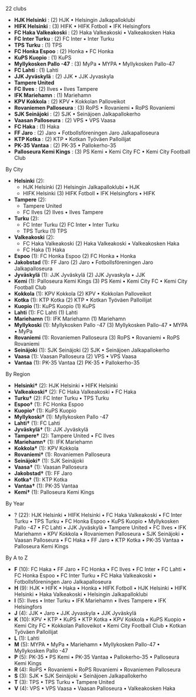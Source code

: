 22 clubs

- **HJK Helsinki** : (2) HJK • Helsingin Jalkapalloklubi
- **HIFK Helsinki** : (3) HIFK • HIFK Fotboll • IFK Helsingfors
- **FC Haka Valkeakoski** : (2) Haka Valkeakoski • Valkeakosken Haka
- **FC Inter Turku** : (2) FC Inter • Inter Turku
- **TPS Turku** : (1) TPS
- **FC Honka Espoo** : (2) Honka • FC Honka
- **KuPS Kuopio** : (1) KuPS
- **Myllykosken Pallo -47** : (3) MyPa • MYPA • Myllykosken Pallo-47
- **FC Lahti** : (1) Lahti
- **JJK Jyväskylä** : (2) JJK • JJK Jyvaskyla
- **Tampere United**
- **FC Ilves** : (2) Ilves • Ilves Tampere
- **IFK Mariehamn** : (1) Mariehamn
- **KPV Kokkola** : (2) KPV • Kokkolan Palloveikot
- **Rovaniemen Palloseura** : (3) RoPS • Rovaniemi • RoPS Rovaniemi
- **SJK Seinäjoki** : (2) SJK • Seinäjoen Jalkapallokerho
- **Vaasan Palloseura** : (2) VPS • VPS Vaasa
- **FC Haka** : (1) Haka
- **FF Jaro** : (2) Jaro • Fotbollsföreningen Jaro Jalkapalloseura
- **KTP Kotka** : (2) KTP • Kotkan Työväen Palloilijat
- **PK-35 Vantaa** : (2) PK-35 • Pallokerho-35
- **Palloseura Kemi Kings** : (3) PS Kemi • Kemi City FC • Kemi City Football Club




By City

- **Helsinki** (2): 
  - HJK Helsinki  (2) Helsingin Jalkapalloklubi • HJK
  - HIFK Helsinki  (3) HIFK Fotboll • IFK Helsingfors • HIFK
- **Tampere** (2): 
  - Tampere United 
  - FC Ilves  (2) Ilves • Ilves Tampere
- **Turku** (2): 
  - FC Inter Turku  (2) FC Inter • Inter Turku
  - TPS Turku  (1) TPS
- **Valkeakoski** (2): 
  - FC Haka Valkeakoski  (2) Haka Valkeakoski • Valkeakosken Haka
  - FC Haka  (1) Haka
- **Espoo** (1): FC Honka Espoo  (2) FC Honka • Honka
- **Jakobstad** (1): FF Jaro  (2) Jaro • Fotbollsföreningen Jaro Jalkapalloseura
- **Jyväskylä** (1): JJK Jyväskylä  (2) JJK Jyvaskyla • JJK
- **Kemi** (1): Palloseura Kemi Kings  (3) PS Kemi • Kemi City FC • Kemi City Football Club
- **Kokkola** (1): KPV Kokkola  (2) KPV • Kokkolan Palloveikot
- **Kotka** (1): KTP Kotka  (2) KTP • Kotkan Työväen Palloilijat
- **Kuopio** (1): KuPS Kuopio  (1) KuPS
- **Lahti** (1): FC Lahti  (1) Lahti
- **Mariehamn** (1): IFK Mariehamn  (1) Mariehamn
- **Myllykoski** (1): Myllykosken Pallo -47  (3) Myllykosken Pallo-47 • MYPA • MyPa
- **Rovaniemi** (1): Rovaniemen Palloseura  (3) RoPS • Rovaniemi • RoPS Rovaniemi
- **Seinäjoki** (1): SJK Seinäjoki  (2) SJK • Seinäjoen Jalkapallokerho
- **Vaasa** (1): Vaasan Palloseura  (2) VPS • VPS Vaasa
- **Vantaa** (1): PK-35 Vantaa  (2) PK-35 • Pallokerho-35




By Region

- **Helsinki†** (2):   HJK Helsinki • HIFK Helsinki
- **Valkeakoski†** (2):   FC Haka Valkeakoski • FC Haka
- **Turku†** (2):   FC Inter Turku • TPS Turku
- **Espoo†** (1):   FC Honka Espoo
- **Kuopio†** (1):   KuPS Kuopio
- **Myllykoski†** (1):   Myllykosken Pallo -47
- **Lahti†** (1):   FC Lahti
- **Jyväskylä†** (1):   JJK Jyväskylä
- **Tampere†** (2):   Tampere United • FC Ilves
- **Mariehamn†** (1):   IFK Mariehamn
- **Kokkola†** (1):   KPV Kokkola
- **Rovaniemi†** (1):   Rovaniemen Palloseura
- **Seinäjoki†** (1):   SJK Seinäjoki
- **Vaasa†** (1):   Vaasan Palloseura
- **Jakobstad†** (1):   FF Jaro
- **Kotka†** (1):   KTP Kotka
- **Vantaa†** (1):   PK-35 Vantaa
- **Kemi†** (1):   Palloseura Kemi Kings




By Year

- ? (22):   HJK Helsinki • HIFK Helsinki • FC Haka Valkeakoski • FC Inter Turku • TPS Turku • FC Honka Espoo • KuPS Kuopio • Myllykosken Pallo -47 • FC Lahti • JJK Jyväskylä • Tampere United • FC Ilves • IFK Mariehamn • KPV Kokkola • Rovaniemen Palloseura • SJK Seinäjoki • Vaasan Palloseura • FC Haka • FF Jaro • KTP Kotka • PK-35 Vantaa • Palloseura Kemi Kings






By A to Z

- **F** (10): FC Haka • FF Jaro • FC Honka • FC Ilves • FC Inter • FC Lahti • FC Honka Espoo • FC Inter Turku • FC Haka Valkeakoski • Fotbollsföreningen Jaro Jalkapalloseura
- **H** (9): HJK • HIFK • Haka • Honka • HIFK Fotboll • HJK Helsinki • HIFK Helsinki • Haka Valkeakoski • Helsingin Jalkapalloklubi
- **I** (5): Ilves • Inter Turku • IFK Mariehamn • Ilves Tampere • IFK Helsingfors
- **J** (4): JJK • Jaro • JJK Jyvaskyla • JJK Jyväskylä
- **K** (10): KPV • KTP • KuPS • KTP Kotka • KPV Kokkola • KuPS Kuopio • Kemi City FC • Kokkolan Palloveikot • Kemi City Football Club • Kotkan Työväen Palloilijat
- **L** (1): Lahti
- **M** (5): MYPA • MyPa • Mariehamn • Myllykosken Pallo-47 • Myllykosken Pallo -47
- **P** (5): PK-35 • PS Kemi • PK-35 Vantaa • Pallokerho-35 • Palloseura Kemi Kings
- **R** (4): RoPS • Rovaniemi • RoPS Rovaniemi • Rovaniemen Palloseura
- **S** (3): SJK • SJK Seinäjoki • Seinäjoen Jalkapallokerho
- **T** (3): TPS • TPS Turku • Tampere United
- **V** (4): VPS • VPS Vaasa • Vaasan Palloseura • Valkeakosken Haka




